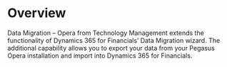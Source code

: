 Overview
========

Data Migration – Opera from Technology Management extends the functionality of
Dynamics 365 for Financials’ Data Migration wizard. The additional capability
allows you to export your data from your Pegasus Opera installation and import
into Dynamics 365 for Financials.
